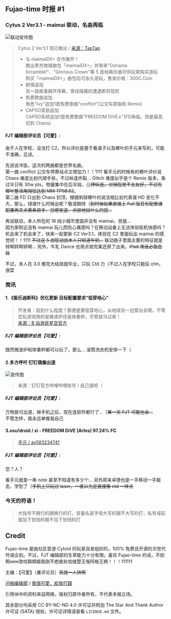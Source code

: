 ## Fujao-time 时报 #1

### Cytus 2 Ver3.1 - maimai 联动，名曲再临

![联动宣传图](https://img2.tapimg.com/bbcode/images/049bda86fdc8a23628adcae4e6708c22.jpg)

> Cytus 2 Ver3.1 现已推出 / [来源：TapTap](https://www.taptap.com/topic/12268938)  
> - 与 maimaiDX+ 合作展开！  
> 推出黑市商城曲包「maimaiDX+」并带来"Oshama Scramble!"、"Glorious Crown"等 5 首经典乐曲可供玩家购买游玩  
> 购买「maimaiDX+」曲包后可永久游玩，售卖价格：300C.Coin  
> - 剧情追加  
> 另一段故事揭开序幕，曾经隐蔽的遭遇即将现形  
> - 免费歌曲追加  
> 角色"Ivy"追加1首免费歌曲"conflict"(公交车原版和 Remix)  
> - CAPSO奖励追加  
> CAPSO系统追加1首免费歌曲"FREEDOM DiVE↓"(FD再临，但是最高仅到 Chaos)  

#### FJT 编辑部评论员【可愛】:

由于人在学校，没法打 C2，所以评价是基于看谱子以及椰叶的手元来写的，可能不准确，见谅。

先说说冷饭，这次的两曲都是世界名曲。  
第一曲 conflict 公交车停靠站点又增加力！！1111 看手元的时候有的椰叶评价说 Chaos 难度比初代顺手些，不过纵连炸裂... Glitch 难度似乎是个 Remix 版本，条过半只有 30w pts，物量集中在后半段，~~三押纵连，对拇指党不太友好，不过有椰叶整活用拇指达到 MM TP98.62~~。  
第二曲 FD 只出到 Chaos 封顶，根据刺球椰叶的说法相比初代表谱 HD 变化不大，那么，绿谱什么时候出呢？敬请期待（~~到时候如果直接上 Full 版音乐配里谱配置再来点黄条锁手、劲爆变速、点锁地狱什么的就...~~

再说联动，本人所在的 18 线小城市里面并没有 maimai，但是...  
因为家附近没有 maimai 玩儿而伤心痛感吗？在移动设备上无法体验街机快感吗？机会来了机会来了，快来一起更新 C2 Ver3.1，体验在 C2 里面玩出 maimai 的感觉吧！！1111 ~~不过这 5 曲联动曲本人只知道牛奶...~~ 联动曲子里面主要的特征就是转啊转啊转啊... 另外，牛乳 Dance 也用点锁完美还原了出来。~~iPad 清洁必备曲目~~

不过，本人在 3.0 推完大结局就毕业，只玩 Ctd 力（不过人在学校只能玩 o!m，很菜

### 简讯

#### 1.《极乐迪斯科》优化更新 目标配置要求“低穿地心”  
 
> 开发者：低到什么程度？那便是要低穿地心，从地球另一边穿出去呀。不管您玩游戏用的是微波炉还是体重秤，尽管放马过来！  
> [来源：B 站游民星空官方](https://t.bilibili.com/388312120700354101?tab=2)

##### FJT 编辑部评论员【可愛】:

既然微波炉和体重秤都可以玩了，那么... 滚筒洗衣机安排一下（

#### 2.多方呼吁 钉钉偶像出道

![宣传图](https://i0.hdslb.com/bfs/album/f3a1f616504e7c5a204b3eb9ce4063ad6a852ec9.jpg@518w_1e_1c.jpg)

> 来源：钉钉官方哔哩哔哩账号 / 自己搜吧（

##### FJT 编辑部评论员【可愛】:

万物皆可出道，继手机之后，现在连软件都行了...（~~某一天 FJT 可能也会...~~  
不管怎样，我永远单推我自己

#### 3.osu!droid / xi - FREEDOM DiVE [Arles] 97.24% FC

> [手元 / av583234741](https://www.bilibili.com/video/av583234741)

##### FJT 编辑部评论员【可愛】:

您？人？

看手元就是一串 note 甚至不知道有多少个... 另外原来卓德也是一手移动一手敲击，学到了（~~手机上只玩过 laser，一直以为是直接像 ctd 一样点~~

### 今天的符语！

> 大括号不换行的跟换行的打，变量名首字母大写的跟不大写的打，私有域前面加下划线的跟不加下划线的打

## Credit

Fujao-time 是由社区音游 Cytoid 的玩家自发组织的，100% 免费且开源的次世代符语企划。不过，FJT 编辑部的生草能力十分有限。喜欢 Fujao-time 的话，不妨啊wee改哈鞥嫦娥我刚不疤痕处哈维楚王嗡阿格王朔！！！111111

主编：【可愛】（兼评论员）~~真就一人转啊~~

[问候编辑部](https://t.me/@fujao-time) / 
[我很可愛，給我打錢](https://afdian.net/@fujao-time)

引用块中的资料来自网络，版权归原作者所有，不代表本报立场。

其余部分均采用 CC BY-NC-ND 4.0 许可证并附加 The Star And Thank Author 许可证 (SATA) 授权，许可证详情请查看 `LICENSE.md` 文件。
